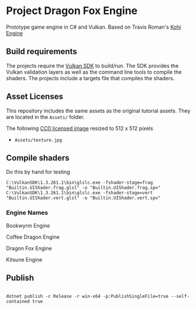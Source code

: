 # Project Dragon Fox Engine

Prototype game engine in C# and Vulkan. Based on Travis Roman's [Kohi Engine](https://github.com/travisvroman/kohi)

## Build requirements

The projects require the [Vulkan SDK](https://www.lunarg.com/vulkan-sdk/) to build/run. The SDK provides the Vulkan validation layers as well as the command line tools to compile the shaders. The projects include a targets file that compiles the shaders.

## Asset Licenses

This repository includes the same assets as the original tutorial assets. They are located in the `Assets/` folder.

The following [CC0 licensed image](https://pixabay.com/en/statue-sculpture-fig-historically-1275469/) resized to 512 x 512 pixels

* `Assets/texture.jpg`

## Compile shaders

Do this by hand for testing

```SHELL
C:\VulkanSDK\1.3.261.1\bin\glslc.exe -fshader-stage=frag "Builtin.UIShader.frag.glsl" -o "Builtin.UIShader.frag.spv"
C:\VulkanSDK\1.3.261.1\bin\glslc.exe -fshader-stage=vert "Builtin.UIShader.vert.glsl" -o "Builtin.UIShader.vert.spv"
```

### Engine Names

Bookwyrm Engine

Coffee Dragon Engine

Dragon Fox Engine

Kitsune Engine


## Publish

```SHELL

dotnet publish -c Release -r win-x64 -p:PublishSingleFile=true --self-contained true

```